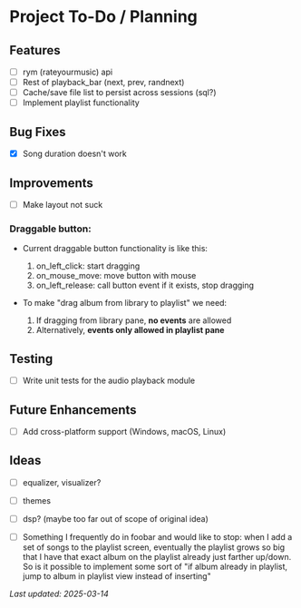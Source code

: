# Project To-Do / Planning

## Features
- [ ] rym (rateyourmusic) api
- [ ] Rest of playback_bar (next, prev, randnext)
- [ ] Cache/save file list to persist across sessions (sql?)
- [ ] Implement playlist functionality

## Bug Fixes
- [x] Song duration doesn't work

## Improvements
- [ ] Make layout not suck
### Draggable button:
- Current draggable button functionality is like this:
    1. on_left_click: start dragging
    2. on_mouse_move: move button with mouse
    3. on_left_release: call button event if it exists, stop dragging

- To make "drag album from library to playlist" we need:
    1. If dragging from library pane, **no events** are allowed
    2. Alternatively, **events only allowed in playlist pane**





## Testing
- [ ] Write unit tests for the audio playback module

## Future Enhancements
- [ ] Add cross-platform support (Windows, macOS, Linux)

## Ideas
- [ ] equalizer, visualizer?
- [ ] themes
- [ ] dsp? (maybe too far out of scope of original idea)
- [ ] Something I frequently do in foobar and would like to stop: when I add a
set of songs to the playlist screen, eventually the playlist grows so big that I
have that exact album on the playlist already just farther up/down. So is it
possible to implement some sort of "if album already in playlist, jump to album
in playlist view instead of inserting"


_Last updated: 2025-03-14_
